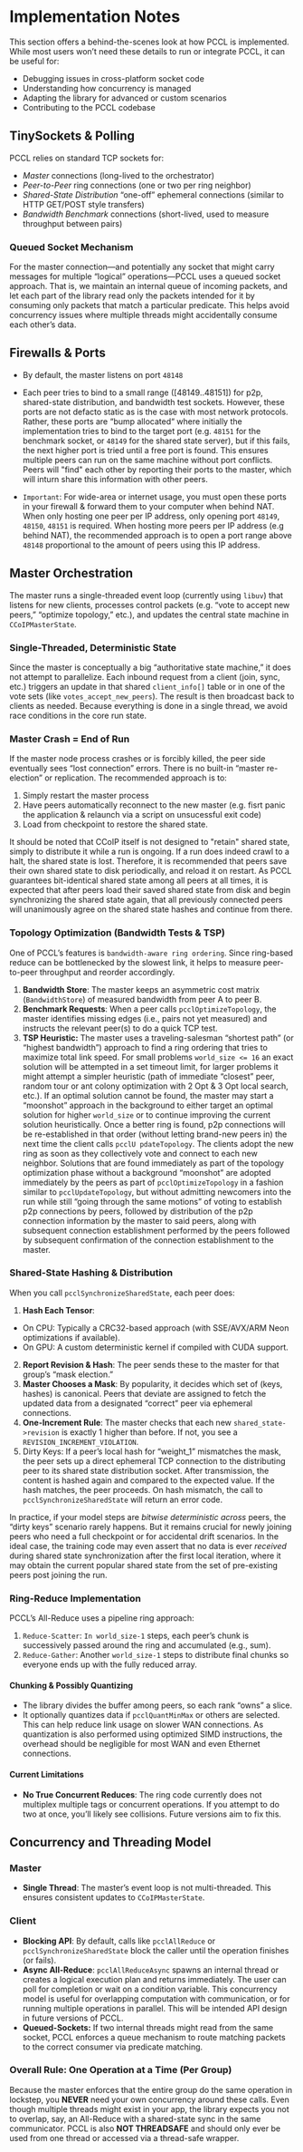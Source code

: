 # Implementation Notes

This section offers a behind-the-scenes look at how PCCL is implemented. While most users won’t need these details to run or integrate PCCL, it can be useful for:
- Debugging issues in cross-platform socket code
- Understanding how concurrency is managed
- Adapting the library for advanced or custom scenarios
- Contributing to the PCCL codebase

## TinySockets & Polling
PCCL relies on standard TCP sockets for:
- *Master* connections (long-lived to the orchestrator)
- *Peer-to-Peer* ring connections (one or two per ring neighbor)
- *Shared-State Distribution* “one-off” ephemeral connections (similar to HTTP GET/POST style transfers)
- *Bandwidth Benchmark* connections (short-lived, used to measure throughput between pairs)

### Queued Socket Mechanism
For the master connection—and potentially any socket that might carry messages for multiple “logical” operations—PCCL uses a queued socket approach. That is, we maintain an internal queue of incoming packets, and let each part of the library read only the packets intended for it by consuming only packets that match a particular predicate. This helps avoid concurrency issues where multiple threads might accidentally consume each other’s data.


## Firewalls & Ports
- By default, the master listens on port `48148`
- Each peer tries to bind to a small range ([48149..48151]) for p2p, shared-state distribution, and bandwidth test sockets.
  However, these ports are not defacto static as is the case with most network protocols. Rather, these ports are “bump allocated“ where initially the implementation tries to bind to the target port (e.g. `48151` for the benchmark socket, or `48149` for the shared state server), but if this fails, the next higher port is tried until a free port is found. This ensures multiple peers can run on the same machine without port conflicts. Peers will "find" each other by reporting their ports to the master, which will inturn share this information with other peers.

- `Important`: For wide-area or internet usage, you must open these ports in your firewall & forward them to your computer when behind NAT. When only hosting one peer per IP address, only opening port `48149`, `48150`, `48151` is required.
  When hosting more peers per IP address (e.g behind NAT), the recommended approach is to open a port range above `48148` proportional to the amount of peers using this IP address.


## Master Orchestration

The master runs a single-threaded event loop (currently using `libuv`) that listens for new clients, processes control packets (e.g. “vote to accept new peers,” “optimize topology,” etc.), and updates the central state machine in `CCoIPMasterState`.


### Single-Threaded, Deterministic State
Since the master is conceptually a big “authoritative state machine,” it does not attempt to parallelize. Each inbound request from a client (join, sync, etc.) triggers an update in that shared `client_info[]` table or in one of the vote sets (like `votes_accept_new_peers`). The result is then broadcast back to clients as needed. Because everything is done in a single thread, we avoid race conditions in the core run state.

### Master Crash = End of Run
If the master node process crashes or is forcibly killed, the peer side eventually sees “lost connection” errors. There is no built-in “master re-election” or replication. The recommended approach is to:

1. Simply restart the master process
2. Have peers automatically reconnect to the new master (e.g. fisrt panic the application & relaunch via a script on unsucessful exit code)
3. Load from checkpoint to restore the shared state.

It should be noted that CCoIP itself is not designed to "retain" shared state, simply to distribute it while a run is ongoing. If a run does indeed crawl to a halt, the shared state is lost. Therefore, it is recommended that peers save their own shared state to disk periodically, and reload it on restart.
As PCCL guarantees bit-identical shared state among all peers at all times, it is expected that after peers load their saved shared state from disk and begin synchronizing the shared state again, that all previously connected peers will unanimously agree on the shared state hashes and continue from there.

### Topology Optimization (Bandwidth Tests & TSP)
One of PCCL’s features is `bandwidth-aware ring ordering`. Since ring-based reduce can be bottlenecked by the slowest link, it helps to measure peer-to-peer throughput and reorder accordingly.

1. **Bandwidth Store**: The master keeps an asymmetric cost matrix (`BandwidthStore`) of measured bandwidth from peer A to peer B.
2. **Benchmark Requests**: When a peer calls `pcclOptimizeTopology`, the master identifies missing edges (i.e., pairs not yet measured) and instructs the relevant peer(s) to do a quick TCP test.
3. **TSP Heuristic:** The master uses a traveling-salesman “shortest path” (or “highest bandwidth”) approach to find a ring ordering that tries to maximize total link speed. For small problems `world_size <= 16` an exact solution will be attempted in a set timeout limit, for larger problems it might attempt a simpler heuristic (path of immediate “closest” peer, random tour or ant colony optimization with 2 Opt & 3 Opt local search, etc.). If an optimal solution cannot be found, the master may start a “moonshot” approach in the background to either target an optimal solution for higher `world_size` or to continue improving the current solution heuristically.
   Once a better ring is found, p2p connections will be re-established in that order (without letting brand-new peers in) the next time the client calls `pcclU pdateTopology`. The clients adopt the new ring as soon as they collectively vote and connect to each new neighbor.
   Solutions that are found immediately as part of the topology optimization phase without a background “moonshot” are adopted immediately by the peers as part of `pcclOptimizeTopology` in a fashion similar to `pcclUpdateTopology`, but without admitting newcomers into the run while still “going through the same motions” of voting to establish p2p connections by peers, followed by distribution of the p2p connection information by the master to said peers, along with subsequent connection establishment performed by the peers followed by subsequent confirmation of the connection establishment to the master.

### Shared-State Hashing & Distribution

When you call `pcclSynchronizeSharedState`, each peer does:

1. **Hash Each Tensor**:
- On CPU: Typically a CRC32-based approach (with SSE/AVX/ARM Neon optimizations if available).
- On GPU: A custom deterministic kernel if compiled with CUDA support.

2. **Report Revision & Hash**: The peer sends these to the master for that group’s “mask election.”
3. **Master Chooses a Mask**: By popularity, it decides which set of (keys, hashes) is canonical. Peers that deviate are assigned to fetch the updated data from a designated “correct” peer via ephemeral connections.
4. **One-Increment Rule**:
   The master checks that each new `shared_state->revision` is exactly 1 higher than before. If not, you see a `REVISION_INCREMENT_VIOLATION`.
5. Dirty Keys: If a peer’s local hash for “weight_1” mismatches the mask, the peer sets up a direct ephemeral TCP connection to the distributing peer to its shared state distribution socket. After transmission, the content is hashed again and compared to the expected value. If the hash matches, the peer proceeds. On hash mismatch, the call to `pcclSynchronizeSharedState` will return an error code.

In practice, if your model steps are *bitwise deterministic across* peers, the “dirty keys” scenario rarely happens. But it remains crucial for newly joining peers who need a full checkpoint or for accidental drift scenarios.
In the ideal case, the training code may even assert that no data is ever *received* during shared state synchronization after the first local iteration, where it may obtain the current popular shared state from the set of pre-existing peers post joining the run.

### Ring-Reduce Implementation
PCCL’s All-Reduce uses a pipeline ring approach:

1. `Reduce-Scatter`: `In world_size-1` steps, each peer’s chunk is successively passed around the ring and accumulated (e.g., sum).
2. `Reduce-Gather`: Another `world_size-1` steps to distribute final chunks so everyone ends up with the fully reduced array.

#### Chunking & Possibly Quantizing
- The library divides the buffer among peers, so each rank “owns” a slice.
- It optionally quantizes data if `pcclQuantMinMax` or others are selected. This can help reduce link usage on slower WAN connections. As quantization is also performed using optimized SIMD instructions, the overhead should be negligible for most WAN and even Ethernet connections.

#### Current Limitations
- **No True Concurrent Reduces**: The ring code currently does not multiplex multiple tags or concurrent operations. If you attempt to do two at once, you’ll likely see collisions. Future versions aim to fix this.


## Concurrency and Threading Model

### Master
- **Single Thread**: The master’s event loop is not multi-threaded. This ensures consistent updates to `CCoIPMasterState`.

### Client

- **Blocking API**: By default, calls like `pcclAllReduce` or `pcclSynchronizeSharedState` block the caller until the operation finishes (or fails).
- **Async All-Reduce**: `pcclAllReduceAsync` spawns an internal thread or creates a logical execution plan and returns immediately. The user can poll for completion or wait on a condition variable. This concurrency model is useful for overlapping computation with communication, or for running multiple operations in parallel.
  This will be intended API design in future versions of PCCL.
- **Queued-Sockets:** If two internal threads might read from the same socket, PCCL enforces a queue mechanism to route matching packets to the correct consumer via predicate matching.

### Overall Rule: One Operation at a Time (Per Group)
Because the master enforces that the entire group do the same operation in lockstep, you **NEVER** need your own concurrency around these calls. Even though multiple threads might exist in your app, the library expects you not to overlap, say, an All-Reduce with a shared-state sync in the same communicator.
PCCL is also **NOT THREADSAFE** and should only ever be used from one thread or accessed via a thread-safe wrapper.

